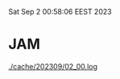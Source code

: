 Sat Sep  2 00:58:06 EEST 2023
# JAM
<a href='./cache/202309/02_00.log'>./cache/202309/02_00.log</a>
